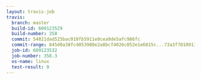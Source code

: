 ```yaml
---
layout: travis-job
travis:
  branch: master
  build-id: 609123529
  build-number: 358
  commit: 54821dad525bac018fb5911e0cea9de5afc986fc
  commit-range: 845d0a38fc4053980e2a8bcf4026c052e1e6815c...73a3f70109138f4cf13e110464cb8c07897aa54e
  job-id: 609123532
  job-number: 358.3
  os-name: linux
  test-result: 0
---
```


